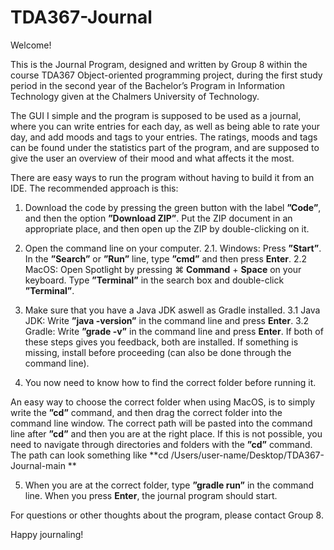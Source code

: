 # TDA367-Journal

Welcome!

This is the Journal Program, designed and written by Group 8 within the course TDA367 Object-oriented programming project, 
during the first study period in the second year of the Bachelor’s Program in Information Technology given at the Chalmers University of Technology. 

The GUI I simple and the program is supposed to be used as a journal, where you can write entries for each day, as well as being able to rate your day, and add moods and tags to your entries. 
The ratings, moods and tags can be found under the statistics part of the program, and are supposed to give the user an overview of their mood and what affects it the most.

There are easy ways to run the program without having to build it from an IDE. The recommended approach is this:

1. Download the code by pressing the green button with the label **”Code”**, and then the option **”Download ZIP”**. 
Put the ZIP document in an appropriate place, and then open up the ZIP by double-clicking on it. 

2. Open the command line on your computer.
2.1. Windows: Press **”Start”**. In the **”Search”** or **”Run”** line, type **”cmd”** and then press **Enter**.
2.2 MacOS: Open Spotlight by pressing ⌘ **Command** + **Space** on your keyboard. Type **”Terminal”** in the search box and double-click **”Terminal”**. 

3. Make sure that you have a Java JDK aswell as Gradle installed.
3.1 Java JDK: Write **”java -version”** in the command line and press **Enter**.
3.2 Gradle: Write **”grade -v”** in the command line and press **Enter**. 
If both of these steps gives you feedback, both are installed. If something is missing, install before proceeding (can also be done through the command line).

4. You now need to know how to find the correct folder before running it. 

An easy way to choose the correct folder when using MacOS, is to simply write the **”cd”** command, and then drag the correct folder into the command line window. 
The correct path will be pasted into the command line after **”cd”** and then you are at the right place. 
If this is not possible, you need to navigate through directories and folders with the **”cd”** command.
The path can look something like **cd /Users/user-name/Desktop/TDA367-Journal-main **

5. When you are at the correct folder, type **”gradle run”** in the command line. When you press **Enter**, the journal program should start.

For questions or other thoughts about the program, please contact Group 8. 

Happy journaling! 
